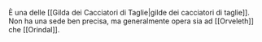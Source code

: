 È una delle [[Gilda dei Cacciatori di Taglie|gilde dei cacciatori di taglie]]. Non ha una sede ben precisa, ma generalmente opera sia ad [[Orveleth]] che [[Orindal]].